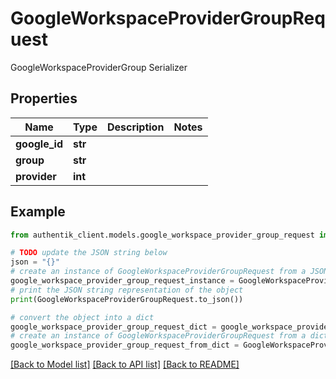 # GoogleWorkspaceProviderGroupRequest

GoogleWorkspaceProviderGroup Serializer

## Properties

Name | Type | Description | Notes
------------ | ------------- | ------------- | -------------
**google_id** | **str** |  | 
**group** | **str** |  | 
**provider** | **int** |  | 

## Example

```python
from authentik_client.models.google_workspace_provider_group_request import GoogleWorkspaceProviderGroupRequest

# TODO update the JSON string below
json = "{}"
# create an instance of GoogleWorkspaceProviderGroupRequest from a JSON string
google_workspace_provider_group_request_instance = GoogleWorkspaceProviderGroupRequest.from_json(json)
# print the JSON string representation of the object
print(GoogleWorkspaceProviderGroupRequest.to_json())

# convert the object into a dict
google_workspace_provider_group_request_dict = google_workspace_provider_group_request_instance.to_dict()
# create an instance of GoogleWorkspaceProviderGroupRequest from a dict
google_workspace_provider_group_request_from_dict = GoogleWorkspaceProviderGroupRequest.from_dict(google_workspace_provider_group_request_dict)
```
[[Back to Model list]](../README.md#documentation-for-models) [[Back to API list]](../README.md#documentation-for-api-endpoints) [[Back to README]](../README.md)


